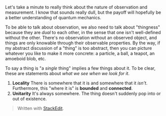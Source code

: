 Let's take a minute to really think about the nature of observation and measurement. I know that sounds really dull, but the payoff will hopefully be a better understanding of quantum mechanics.

To be able to talk about observation, we also need to talk about "thingness" because they are *dual* to each other, in the sense that one isn't well-defined without the other. There's no observation without an observed object, and things are only knowable through their observable properties. By the way, if my abstract discussion of a "thing" is too abstract, then you can picture whatever you like to make it more concrete: a particle, a ball, a teapot, an amoeboid blob, etc.

To say a thing is "a *single* thing" implies a few things about it. To be clear, these are statements about *what we see when we look for it*.
1. **Locality**
There is somewhere that it is and somewhere that it *isn't*. Furthermore, this "where it is" is **bounded** and **connected**.
2. **Unitarity**
It's always somewhere. The thing doesn't suddenly pop into or out of existence.





> Written with [StackEdit](https://stackedit.io/).
<!--stackedit_data:
eyJoaXN0b3J5IjpbLTM4Mjg1MzMyMiwtMTk1OTYwMTcwMywtMT
AwNTI5OTUyNiw1NjE5NzUzOTAsLTE0MTc5MTI3MjgsLTE5NzQx
ODIwNjAsLTU2NjI3NzE0NiwtMTk0NDE5Njg3NF19
-->